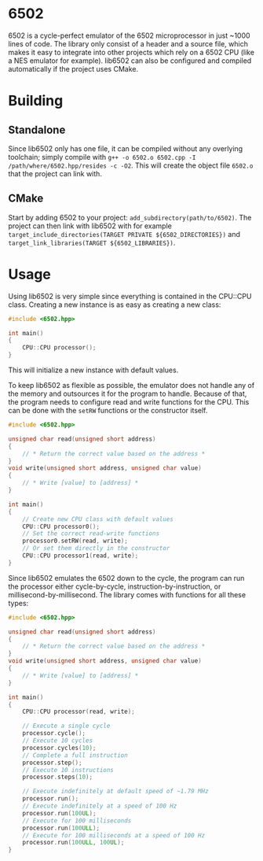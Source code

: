 # 6502
6502 is a cycle-perfect emulator of the 6502 microprocessor in just ~1000 lines of code. The library only consist of a header and a source file, which makes it easy to integrate into other projects which rely on a 6502 CPU (like a NES emulator for example). lib6502 can also be configured and compiled automatically if the project uses CMake.

# Building
## Standalone
Since lib6502 only has one file, it can be compiled without any overlying toolchain; simply compile with `g++ -o 6502.o 6502.cpp -I /path/where/6502.hpp/resides -c -O2`. This will create the object file `6502.o` that the project can link with.
## CMake
Start by adding 6502 to your project: `add_subdirectory(path/to/6502)`. The project can then link with lib6502 with for example `target_include_directories(TARGET PRIVATE ${6502_DIRECTORIES})` and `target_link_libraries(TARGET ${6502_LIBRARIES})`.

# Usage
Using lib6502 is very simple since everything is contained in the CPU::CPU class. Creating a new instance is as easy as creating a new class:
```cpp
#include <6502.hpp>

int main()
{
    CPU::CPU processor();
}
```
This will initialize a new instance with default values.

To keep lib6502 as flexible as possible, the emulator does not handle any of the memory and outsources it for the program to handle. Because of that, the program needs to configure read and write functions for the CPU. This can be done with the `setRW` functions or the constructor itself.
```cpp
#include <6502.hpp>

unsigned char read(unsigned short address)
{
    // * Return the correct value based on the address *
}
void write(unsigned short address, unsigned char value)
{
    // * Write [value] to [address] *
}

int main()
{
    // Create new CPU class with default values
    CPU::CPU processor0();
    // Set the correct read-write functions
    processor0.setRW(read, write);
    // Or set them directly in the constructor
    CPU::CPU processor1(read, write);
}
```
Since lib6502 emulates the 6502 down to the cycle, the program can run the processor either cycle-by-cycle, instruction-by-instruction, or millisecond-by-millisecond. The library comes with functions for all these types:
```cpp
#include <6502.hpp>

unsigned char read(unsigned short address)
{
    // * Return the correct value based on the address *
}
void write(unsigned short address, unsigned char value)
{
    // * Write [value] to [address] *
}

int main()
{
    CPU::CPU processor(read, write);

    // Execute a single cycle
    processor.cycle();
    // Execute 10 cycles
    processor.cycles(10);
    // Complete a full instruction
    processor.step();
    // Execute 10 instructions
    processor.steps(10);

    // Execute indefinitely at default speed of ~1.79 MHz
    processor.run();
    // Execute indefinitely at a speed of 100 Hz
    processor.run(100UL);
    // Execute for 100 milliseconds
    processor.run(100ULL);
    // Execute for 100 milliseconds at a speed of 100 Hz
    processor.run(100ULL, 100UL);
}
```